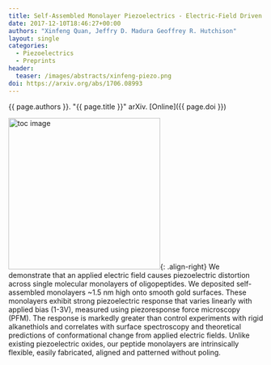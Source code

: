 ```yaml
---
title: Self-Assembled Monolayer Piezoelectrics - Electric-Field Driven Conformational Changes
date: 2017-12-10T18:46:27+00:00
authors: "Xinfeng Quan, Jeffry D. Madura Geoffrey R. Hutchison"
layout: single
categories:
  - Piezoelectrics
  - Preprints
header:
  teaser: /images/abstracts/xinfeng-piezo.png
doi: https://arxiv.org/abs/1706.08993
---
```


{{ page.authors }}. "{{ page.title }}" arXiv. [Online]({{ page.doi }})

<!--more-->

<img alt="toc image" src="{{ page.header.teaser }}" width="300 px">{: .align-right} We demonstrate that an applied electric field causes piezoelectric distortion across single molecular monolayers of oligopeptides. We deposited self-assembled monolayers ~1.5 nm high onto smooth gold surfaces. These monolayers exhibit strong piezoelectric response that varies linearly with applied bias (1-3V), measured using piezoresponse force microscopy (PFM). The response is markedly greater than control experiments with rigid alkanethiols and correlates with surface spectroscopy and theoretical predictions of conformational change from applied electric fields. Unlike existing piezoelectric oxides, our peptide monolayers are intrinsically flexible, easily fabricated, aligned and patterned without poling.
